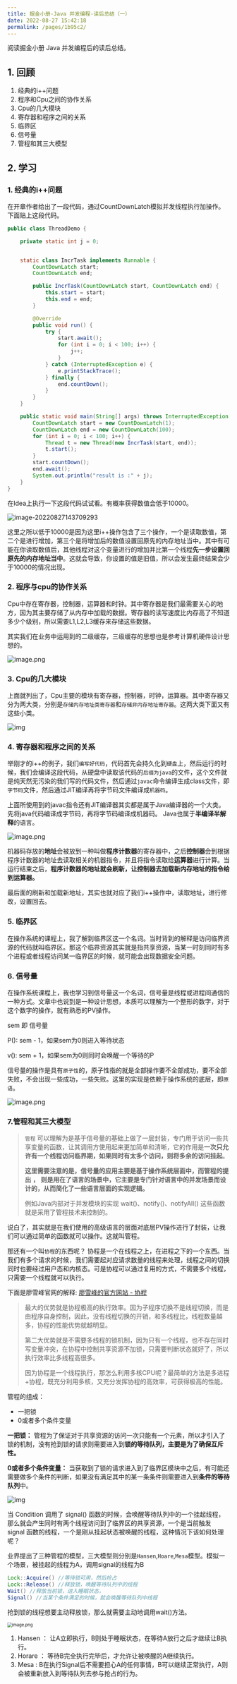 ```yaml
---
title: 掘金小册-Java 并发编程-读后总结（一）
date: 2022-08-27 15:42:18
permalink: /pages/1b95c2/
---
```


阅读掘金小册 Java 并发编程后的读后总结。


<!-- more -->

## 1. 回顾

1. 经典的i++问题
2. 程序和Cpu之间的协作关系
3. Cpu的几大模块
4. 寄存器和程序之间的关系
5. 临界区
6. 信号量
7. 管程和其三大模型



## 2. 学习

### 1. 经典的i++问题

在开章作者给出了一段代码，通过CountDownLatch模拟并发线程执行加操作。下面贴上这段代码。

```java
public class ThreadDemo {

    private static int j = 0;


    static class IncrTask implements Runnable {
        CountDownLatch start;
        CountDownLatch end;

        public IncrTask(CountDownLatch start, CountDownLatch end) {
            this.start = start;
            this.end = end;
        }

        @Override
        public void run() {
            try {
                start.await();
                for (int i = 0; i < 100; i++) {
                    j++;
                }
            } catch (InterruptedException e) {
                e.printStackTrace();
            } finally {
                end.countDown();
            }
        }
    }

    public static void main(String[] args) throws InterruptedException {
        CountDownLatch start = new CountDownLatch(1);
        CountDownLatch end = new CountDownLatch(100);
        for (int i = 0; i < 100; i++) {
            Thread t = new Thread(new IncrTask(start, end));
            t.start();
        }
        start.countDown();
        end.await();
        System.out.println("result is :" + j);
    }
}
```

在Idea上执行一下这段代码试试看。有概率获得数值会低于10000。

![image-20220827143709293](https://img.llwstu.com/img/202208271437497.png)



这里之所以低于10000是因为这里i++操作包含了三个操作，一个是读取数值，第二个是进行增加，第三个是将增加后的数值设置回原先的内存地址当中。其中有可能在你读取数值后，其他线程对这个变量进行的增加并比第一个线程**先一步设置回原先的内存地址当中**。这就会导致，你设置的值是旧值，所以会发生最终结果会少于10000的情况出现。

### 2. 程序与cpu的协作关系

Cpu中存在寄存器，控制器，运算器和时钟。其中寄存器是我们最需要关心的地方，因为其主要存储了从内存中加载的数据。寄存器的读写速度比内存高了不知道多少个级别，所以需要L1,L2,L3缓存来存储这些数据。

其实我们在业务中运用到的二级缓存，三级缓存的思想也是参考计算机硬件设计思想的。

![image.png](https://img.llwstu.com/img/202208271448204.webp)



### 3. Cpu的几大模块

上面就列出了，Cpu主要的模块有寄存器，控制器，时钟，运算器。其中寄存器又分为两大类，分别是`存储内存地址类寄存器`和`存储非内存地址寄存器`。这两大类下面又有这些小类。

![img](https://img.llwstu.com/img/202208271451193.webp)

### 4. 寄存器和程序之间的关系

举刚才的i++的例子，我们`编写好代码`，代码首先会持久化到`硬盘`上，然后运行的时候，我们会编译这段代码，从硬盘中读取该代码的`后缀为java`的文件，这个文件就是纯天然无污染的我们写的代码文件，然后通过`javac`命令编译生成class文件，即`字节码`文件，然后通过JIT编译再将字节码文件编译成`机器码`。

上面所使用到的javac指令还有JIT编译器其实都是属于Java编译器的一个大类。 先将java代码编译成字节码，再将字节码编译成机器码。 Java也属于**半编译半解释**的语言。

![image.png](https://img.llwstu.com/img/202208271504427.webp)



机器码存放的**地址**会被放到一种叫做**程序计数器**的寄存器中，之后**控制器**会到根据程序计数器的地址去读取相关的机器指令，并且将指令读取给**运算器**进行计算。当运行结束之后，**程序计数器的地址就会刷新，让控制器去加载新内存地址的指令给到运算器。**

最后面的刷新和加载新地址，其实也就对应了我们i++操作中，读取地址，进行修改，设置回去。



### 5. 临界区

在操作系统的课程上，我了解到临界区这一个名词。当时背到的解释是访问临界资源的代码就叫临界区。那这个临界资源其实就是指共享资源，当某一时刻同时有多个进程或者线程访问某一临界区的时候，就可能会出现数据安全问题。



### 6. 信号量

在操作系统课程上，我也学习到信号量这一个名词，信号量是线程或进程间通信的一种方式。文章中也说到是一种设计思想，本质可以理解为一个整形的数字，对于这个数字的操作，就有熟悉的PV操作。

sem 即 信号量

P(): sem - 1，如果sem为0则进入等待状态

v(): sem + 1，如果sem为0则同时会唤醒一个等待的P

信号量的操作是具有`原子性`的，原子性指的就是全部操作要不全部成功，要不全部失败，不会出现一些成功，一些失败。这里的实现是依赖于操作系统的底层，即`原语`。

![image.png](https://img.llwstu.com/img/202208271515427.webp)



### 7.管程和其三大模型

> `管程` 可以理解为是基于信号量的基础上做了一层封装，专门用于访问一些共享变量的函数，让其调用方使用起来更加简单和清晰，它的作用是**一次只允许有一个线程访问临界期，如果同时有太多个访问，则将多余的访问挂起**。
>
> **这里需要注意的是，信号量的应用主要是基于操作系统层面中，而管程的提出** **，** **则是用在了语言的场景中，它主要是专门针对语言中的并发场景而设计的，从而简化了一些语言层面的实现逻辑。**
>
> 例如Java内部对于并发模块的实现 wait()、notify()、notifyAll() 这些函数就是采用了管程技术来控制的。

说白了，其实就是在我们使用的高级语言的层面对底层PV操作进行了封装，让我们可以通过简单的函数就可以操作。这就叫管程。

那还有一个叫`协程`的东西呢？ 协程是一个在线程之上，在进程之下的一个东西。当我们有多个请求的时候，我们需要起对应请求数量的线程来处理，线程之间的切换同时也要经过用户态和内核态。可是协程可以通过复用的方式，不需要多个线程，只需要一个线程就可以执行。

下面是廖雪峰官网的解释: [廖雪峰的官方网站 - 协程](https://www.liaoxuefeng.com/wiki/1016959663602400/1017968846697824)

> 最大的优势就是协程极高的执行效率。因为子程序切换不是线程切换，而是由程序自身控制，因此，没有线程切换的开销，和多线程比，线程数量越多，协程的性能优势就越明显。
>
> 第二大优势就是不需要多线程的锁机制，因为只有一个线程，也不存在同时写变量冲突，在协程中控制共享资源不加锁，只需要判断状态就好了，所以执行效率比多线程高很多。
>
> 因为协程是一个线程执行，那怎么利用多核CPU呢？最简单的方法是多进程+协程，既充分利用多核，又充分发挥协程的高效率，可获得极高的性能。

管程的组成：

- 一把锁
- 0或者多个条件变量

**一把锁：** 管程为了保证对于共享资源的访问一次只能有一个元素，所以才引入了锁的机制，没有抢到锁的请求则需要进入到**锁的等待队列，主要是为了确保互斥性。**

**0或者多个条件变量：** 当获取到了锁的请求进入到了临界区模块中之后，有可能还需要做多个条件的判断，如果没有满足其中的某一条条件则需要进入到**条件的等待队列**中。

![img](https://img.llwstu.com/img/202208271526213.webp)



当 Condition 调用了 signal() 函数的时候，会唤醒等待队列中的一个挂起线程，那么就会产生同时有两个线程访问到了临界区的共享资源，一个是当前触发 signal 函数的线程，一个是刚从挂起状态被唤醒的线程，这种情况下该如何处理呢？



业界提出了三种管程的模型，三大模型则分别是`Hansen`,`Hoare`,`Mesa`模型。模拟一个场景，被挂起的线程为A，调用signal的线程为B

```java
Lock::Acquire() //等待锁可用，然后抢占
Lock::Release() //释放锁，唤醒等待队列中的线程
Wait() //释放当前锁，进入睡眠状态，
Signal() //当某个条件满足的时候，就会唤醒等待队列中线程
```



抢到锁的线程想要主动释放锁，那么就需要主动地调用wait()方法。

<img src="https://img.llwstu.com/img/202208271535519.webp" alt="image.png" style="zoom: 67%;" />

1. Hansen ： 让A立即执行，B则处于睡眠状态，在等待A放行之后才继续让B执行。
2. Horare ： 等待B完全执行完毕后，才允许让被唤醒的A继续执行。
3. Mesa : B在执行Signal后不需要担心A的任何事情，B可以继续正常执行，A则会被重新放入到等待队列去参与抢占的行为。



